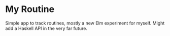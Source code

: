 # My Routine

Simple app to track routines, mostly a new Elm experiment for myself.
Might add a Haskell API in the very far future.
